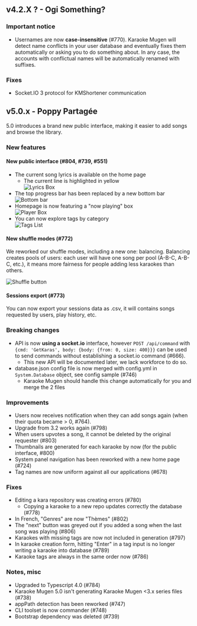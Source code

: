 ## v4.2.X ? - Ogi Something?

### Important notice

- Usernames are now **case-insensitive** (#770). Karaoke Mugen will detect name conflicts in your user database and eventually fixes them automatically or asking you to do something about. In any case, the accounts with conflictual names will be automatically renamed with suffixes.

### Fixes

- Socket.IO 3 protocol for KMShortener communication

## v5.0.x - Poppy Partagée

5.0 introduces a brand new public interface, making it easier to add songs and browse the library.

### New features

#### New public interface (#804, #739, #551)

- The current song lyrics is available on the home page
  - The current line is highlighted in yellow<br/>
  ![Lyrics Box](https://lab.shelter.moe/karaokemugen/karaokemugen-app/uploads/f27fac0dc7cea1d728a9ff68c9385506/Peek_11-11-2020_21-54.gif)
- The top progress bar has been replaced by a new bottom bar<br/>
![Bottom bar](https://lab.shelter.moe/karaokemugen/karaokemugen-app/uploads/175acebc1b176e7902930e45f946dc7a/image.png)
- Homepage is now featuring a "now playing" box<br/>
![Player Box](https://lab.shelter.moe/karaokemugen/karaokemugen-app/uploads/8cc3b9e6d90d1bb9c6b2b16468c2962f/Capture_d_écran_2020-11-11_à_22.00.58.png)
- You can now explore tags by category<br/>
![Tags List](https://lab.shelter.moe/karaokemugen/karaokemugen-app/uploads/e9696536c20526808ada84b13520c085/Capture_d_écran_2020-11-11_à_21.57.50.png)

#### New shuffle modes (#772)

We reworked our shuffle modes, including a new one: balancing. Balancing creates pools of users: each user will have one song per pool (A-B-C, A-B-C, etc.), it means more fairness for people adding less karaokes than others.

![Shuffle button](http://lab.shelter.moe/karaokemugen/karaokemugen-app/uploads/5307ea7a7f92e4416cca7b11881324eb/image.png)

#### Sessions export (#773)

You can now export your sessions data as .csv, it will contains songs requested by users, play history, etc.

### Breaking changes

- API is now **using a socket.io** interface, however `POST /api/command` with `{cmd: 'GetKaras', body: {body: {from: 0, size: 400}}}` can be used to send commands without establishing a socket.io command (#666).
  - This new API will be documented later, we lack workforce to do so.
- database.json config file is now merged with config.yml in `System.Database` object, see config sample (#746)
  - Karaoke Mugen should handle this change automatically for you and merge the 2 files

### Improvements

- Users now receives notification when they can add songs again (when their quota became > 0, #764).
- Upgrade from 3.2 works again (#798)
- When users upvotes a song, it cannot be deleted by the original requester (#803)
- Thumbnails are generated for each karaoke by now (for the public interface, #800)
- System panel navigation has been reworked with a new home page (#724)
- Tag names are now uniform against all our applications (#678)

### Fixes

- Editing a kara repository was creating errors (#780)
  - Copying a karaoke to a new repo updates correctly the database (#778)
- In French, "Genres" are now "Thèmes" (#802)
- The "next" button was greyed out if you added a song when the last song was playing (#806)
- Karaokes with missing tags are now not included in generation (#797)
- In karaoke creation form, hitting "Enter" in a tag input is no longer writing a karaoke into database (#789)
- Karaoke tags are always in the same order now (#786)

### Notes, misc

- Upgraded to Typescript 4.0 (#784)
- Karaoke Mugen 5.0 isn't generating Karaoke Mugen &lt;3.x series files (#738)
- appPath detection has been reworked (#747)
- CLI toolset is now commander (#748)
- Bootstrap dependency was deleted (#739)
